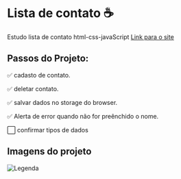 # Lista de contato :coffee:
Estudo lista de contato html-css-javaScript
[Link para o site](https://kufa-listacontatos.netlify.app/)

## Passos do Projeto:
:white_check_mark: cadasto de contato.

:white_check_mark: deletar contato.

:white_check_mark: salvar dados no storage do browser.

:white_check_mark: Alerta de error quando não for preênchido o nome.

:white_large_square: confirmar tipos de dados 
## Imagens do projeto

![Legenda](https://lh3.googleusercontent.com/N8PLR7EdzXiyt6IJnU945U9P2UkYfI3DWkLaHOkyGFRzHFpqqDaayfRGSZB6ddp_ypiTv_HsMeh4vcqwqS92gRD9Pfb_bnQKFb3KKdiCBBgF5xyRuRQ875WD13_OKsTfP7PszS3VLG_gxW_KaAQSsaG_G5HB5Jh7YbpoZXHzyjC_AIM299oR1ZyfY6knkZnjducCPWmDZG4MgUKoVPT5iQRRiuZpnGE4M3o1ZOU99-2mWXGIGg78ApKStKE_nMLmyrr9lHdCkigbMghs3jpQcQpWeEcF7Jp4ZWo8Cx_Afta2hCqfsX-I7S8WN0KZmjV-TshOBqMUFnUTfFOh-3R2a7fELAJ_AUG5ofC8raUs9fbl0Fv91ZldaRhPRMHOfYZQLJAwYIy5chv-G1CkI7pQQ-PMN2M7gDGw5jxRZ32xHbyptfQiYTU39ryyM0_wKE2nzHOEha7CUscNzZx327db68x32G6ylfr5V5SYI3r7u0xLJTUOAjNIHzmdl5ERNQB_yi03oXPkgb5JvG141m44f7dfKuQ7IYKZsgGq1qoGNgSWrVarpVptd8ShHvUdtsP0UfA3174rAeS3QrGsR7VmM_uTvMZjRr830kENMpuv8miSpaWoZ0SlQXOVS4Qnxo1zaFiNZaBc-MBK4_J0tgEMZe67hlh1kA__UmLPK5-dLNQhSBaEcqgHo6n99LD5YQ=w823-h364-no?authuser=0)
